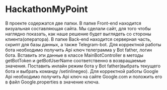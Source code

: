 # HackathonMyPoint
В проекте содержатся две папки. В папке Front-end находится визуальная составляющая сайта. Мы сделали сайт, для того чтобы наглядно показать, как наше решение будет выглядеть со стороны клиента(оператора). В папке Back-end находится серверная часть, скрипт для базы данных, а также Telegram-bot.
Для корректной работы бота необходимо получить Api ключ телеграмма у Bot father, логин бота.
Вставить эти данные в классе MainBotController в методы getBotToken и getBotUserName соответственно в возвращаемые значения.
Поставить инлайн режим бота у Bot father(выбрать текущего бота и выбрать команду /setinlinegeo).
Для корректной работы Google Api необходимо получить Api ключ на сайте Google.com и положить его в файл Google.properties в значение ключа.
